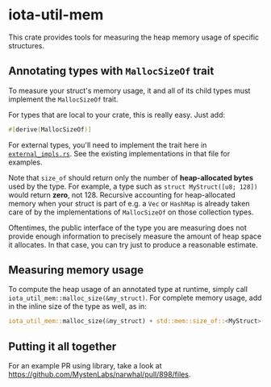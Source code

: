 # iota-util-mem

This crate provides tools for measuring the heap memory usage of specific structures.

## Annotating types with `MallocSizeOf` trait

To measure your struct's memory usage, it and all of its child types must implement the `MallocSizeOf` trait.

For types that are local to your crate, this is really easy. Just add:

```rust
#[derive(MallocSizeOf)]
```

For external types, you'll need to implement the trait here in [`external_impls.rs`](https://github.com/MystenLabs/blob/main/crates/mysten-util-mem/src/external_impls.rs). See the existing implementations in that file for examples.

Note that `size_of` should return only the number of **heap-allocated bytes** used by the type. For example, a type such as `struct MyStruct([u8; 128])` would return **zero**, not 128. Recursive accounting for heap-allocated memory when your struct is part of e.g. a `Vec` or `HashMap` is already taken care of by the implementations of `MallocSizeOf` on those collection types.

Oftentimes, the public interface of the type you are measuring does not provide enough information to precisely measure the amount of heap space it allocates. In that case, you can try just to produce a reasonable estimate.

## Measuring memory usage

To compute the heap usage of an annotated type at runtime, simply call `iota_util_mem::malloc_size(&my_struct)`. For complete memory usage, add in the inline size of the type as well, as in:

```rust
iota_util_mem::malloc_size(&my_struct) + std::mem::size_of::<MyStruct>()
```

## Putting it all together

For an example PR using library, take a look at https://github.com/MystenLabs/narwhal/pull/898/files.
